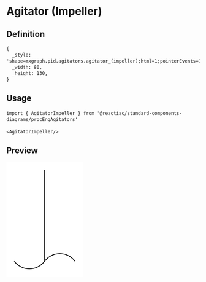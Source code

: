 # Agitator (Impeller)

## Definition

```
{
  _style: 'shape=mxgraph.pid.agitators.agitator_(impeller);html=1;pointerEvents=1;align=center;verticalLabelPosition=bottom;verticalAlign=top;dashed=0;',
  _width: 80,
  _height: 130,
}
```

## Usage

```
import { AgitatorImpeller } from '@reactiac/standard-components-diagrams/procEngAgitators'

<AgitatorImpeller/>
```

## Preview

<img src="./agitator-impeller.png" width="200"/>
